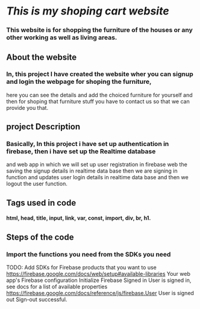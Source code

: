 # *This is my shoping cart website*
### This website is for shopping the furniture of the houses or any other working as well as living areas.
## About the website
### In, this project I have created the website wher you can signup and login the webpage for shoping the furniture,
here you can see the details and add the choiced furniture for yourself and then for shoping that furniture stuff 
you have to contact us so that we can provide you that.
## project Description
### Basically, In this project i have set up authentication in firebase, then i have set up the Realtime database 
and web app in which we will set up user registration in firebase web the saving the signup details in realtime data
base then we are signing in function and updates user login details in realtime data base and then we logout the user function.
## Tags used in code
#### html, head, title, input, link, var, const, import, div, br, h1.

## Steps of the code

### Import the functions you need from the SDKs you need
 TODO: Add SDKs for Firebase products that you want to use
 https://firebase.google.com/docs/web/setup#available-libraries
 Your web app's Firebase configuration
 Initialize Firebase
 Signed in 
 User is signed in, see docs for a list of available properties
 https://firebase.google.com/docs/reference/js/firebase.User
 User is signed out
 Sign-out successful.



